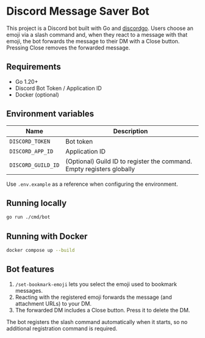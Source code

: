 # Discord Message Saver Bot

This project is a Discord bot built with Go and [discordgo](https://github.com/bwmarrin/discordgo). Users choose an emoji via a slash command and, when they react to a message with that emoji, the bot forwards the message to their DM with a Close button. Pressing Close removes the forwarded message.

## Requirements

- Go 1.20+
- Discord Bot Token / Application ID
- Docker (optional)

## Environment variables

| Name | Description |
| --- | --- |
| `DISCORD_TOKEN` | Bot token |
| `DISCORD_APP_ID` | Application ID |
| `DISCORD_GUILD_ID` | (Optional) Guild ID to register the command. Empty registers globally |

Use `.env.example` as a reference when configuring the environment.

## Running locally

```bash
go run ./cmd/bot
```

## Running with Docker

```bash
docker compose up --build
```

## Bot features

1. `/set-bookmark-emoji` lets you select the emoji used to bookmark messages.
2. Reacting with the registered emoji forwards the message (and attachment URLs) to your DM.
3. The forwarded DM includes a Close button. Press it to delete the DM.

The bot registers the slash command automatically when it starts, so no additional registration command is required.
